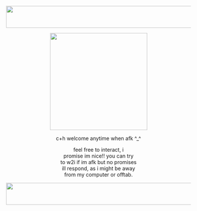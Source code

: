 
<p align="center">
  <img width="900" height="60" src="https://github.com/worIdfuturestar/worIdfuturestar/assets/139925106/ad32e556-454a-4c22-aab3-843c7f8f31b8">
</p>
<p align="center">
  <img width="265" height="265" src="https://file.garden/ZcL-MjRVyFfOaPxj/imageedit_3_9200076444.jpg">
</p>
<p>
<p align="center">
  c+h welcome anytime when afk ^_^<br /> 
</p>
<p align="center">
feel free to interact, i <br />
promise im nice!! you can try <br />
  to w2i if im afk but no promises <br />
  ill respond, as i might be away <br />
  from my computer or offtab.  
</p>
<p align="center">
  <img width="900" height="60" src="https://file.garden/ZcL-MjRVyFfOaPxj/Untitled2425_20230708184658%20(1).png">
</p>

